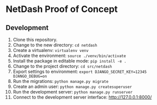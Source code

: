 # NetDash Proof of Concept

## Development

1. Clone this repository. 
2. Change to the new directory: `cd netdash`
3. Create a virtualenv: `virtualenv venv`
4. Activate the environment: `source ./venv/bin/activate`
5. Install the package in editable mode: `pip install -e .`
6. Change to the project directory: `cd src/netdash`
7. Export settings to environment: `export DJANGO_SECRET_KEY=12345 DJANGO_DEBUG=on`
8. Run the migrations: `python manage.py migrate`
9. Create an admin user: `python manage.py createsuperuser`
10. Run the development server: `python manage.py runserver`
11. Connect to the development server interface: <http://127.0.0.1:8000/>
